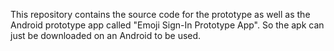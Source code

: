 This repository contains the source code for the prototype as well as the Android prototype app called "Emoji Sign-In Prototype App". So the apk can just be downloaded on an Android to be used.
